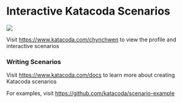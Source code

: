 # Interactive Katacoda Scenarios

[![](http://shields.katacoda.com/katacoda/chynchwen/count.svg)](https://www.katacoda.com/chynchwen "Get your profile on Katacoda.com")

Visit https://www.katacoda.com/chynchwen to view the profile and interactive scenarios

### Writing Scenarios
Visit https://www.katacoda.com/docs to learn more about creating Katacoda scenarios

For examples, visit https://github.com/katacoda/scenario-example
